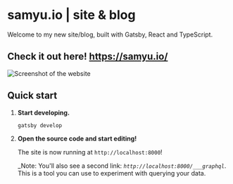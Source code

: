# samyu.io | site & blog

Welcome to my new site/blog, built with Gatsby, React and TypeScript.

## Check it out here! https://samyu.io/

![Screenshot of the website](https://imgur.com/FisbzEH.png)


## Quick start

1.  **Start developing.**

    ```shell
    gatsby develop
    ```

2.  **Open the source code and start editing!**

    The site is now running at `http://localhost:8000`!

    _Note: You'll also see a second link: _`http://localhost:8000/___graphql`_. This is a tool you can use to experiment with querying your data. 
